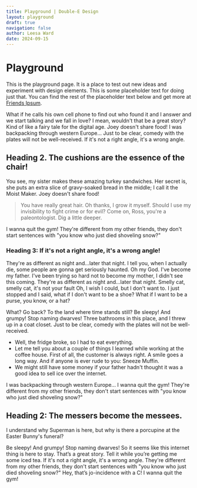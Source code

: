 ```yaml
---
title: Playground | Double-E Design
layout: playground
draft: true
navigation: false
author: Leesa Ward
date: 2024-09-15
---
```


# Playground

This is the playground page. It is a place to test out new ideas and experiment with design elements. This is some placeholder text for doing just that. You can find the rest of the placeholder text below and get more at [Friends Ipsum](https://doubleedesign.github.io/friends-ipsum/).

What if he calls his own cell phone to find out who found it and I answer and we start talking and we fall in love? I mean, wouldn't that be a great story? Kind of like a fairy tale for the digital age. Joey doesn't share food! I was backpacking through western Europe... Just to be clear, comedy with the plates will not be well-received. If it's not a right angle, it's a wrong angle. 

## Heading 2. The cushions are the essence of the chair!

You see, my sister makes these amazing turkey sandwiches. Her secret is, she puts an extra slice of gravy-soaked bread in the middle; I call it the Moist Maker. Joey doesn't share food!

> You have really great hair. Oh thanks, I grow it myself. Should I use my invisibility to fight crime or for evil? Come on, Ross, you're a paleontologist. Dig a little deeper. 

I wanna quit the gym! They're different from my other friends, they don't start sentences with "you know who just died shoveling snow?" 

### Heading 3: If it's not a right angle, it's a wrong angle!

They're as different as night and...later that night. I tell you, when I actually die, some people are gonna get seriously haunted. Oh my God. I've become my father. I've been trying so hard not to become my mother, I didn't see this coming. They're as different as night and...later that night. Smelly cat, smelly cat, it's not your fault Oh, I wish I could, but I don't want to. I just stopped and I said, what if I don't want to be a shoe? What if I want to be a purse, you know, or a hat? 

What? Go back? To the land where time stands still? Be sleepy! And grumpy! Stop naming dwarves! Three bathrooms in this place, and I threw up in a coat closet. Just to be clear, comedy with the plates will not be well-received.

- Well, the fridge broke, so I had to eat everything.
- Let me tell you about a couple of things I learned while working at the coffee house. First of all, the customer is always right. A smile goes a long way. And if anyone is ever rude to you: Sneeze Muffin.
- We might still have some money if your father hadn't thought it was a good idea to sell ice over the internet. 

I was backpacking through western Europe... I wanna quit the gym! They're different from my other friends, they don't start sentences with "you know who just died shoveling snow?"

## Heading 2: The messers become the messees. 

I understand why Superman is here, but why is there a porcupine at the Easter Bunny's funeral? 

Be sleepy! And grumpy! Stop naming dwarves! So it seems like this internet thing is here to stay. That’s a great story. Tell it while you’re getting me some iced tea. If it's not a right angle, it's a wrong angle. They're different from my other friends, they don't start sentences with "you know who just died shoveling snow?" Hey, that’s jo-incidence with a C! I wanna quit the gym! 